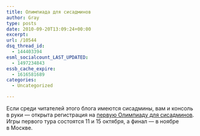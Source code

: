 ```yaml
---
title: Олимпиада для сисадминов
author: Gray
type: posts
date: 2010-09-20T13:09:24+00:00
excerpt:
url: /10544
dsq_thread_id:
  - 144403394
esml_socialcount_LAST_UPDATED:
  - 1497234843
essb_cache_expire:
  - 1616581689
categories:
  - Uncategorized

---
```








Если среди читателей этого блога имеются сисадмины, вам и&nbsp;консоль в&nbsp;руки&nbsp;&mdash; открыта регистрация на&nbsp;<a href="http://root.yandex.ru/" target="_blank">первую Олимпиаду для сисадминов</a>. Игры первого тура состоятся 11&nbsp;и&nbsp;15&nbsp;октября, а&nbsp;финал&nbsp;&mdash; в&nbsp;ноябре в&nbsp;Москве.